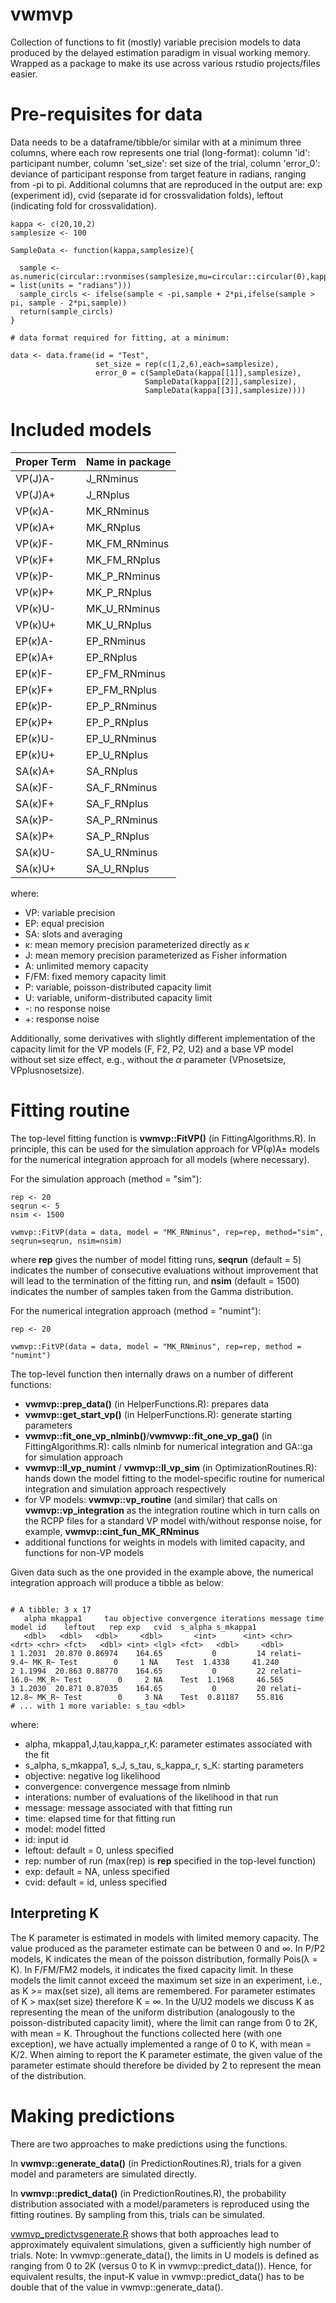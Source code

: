 # vwmvp

Collection of functions to fit (mostly) variable precision models to data produced by the delayed estimation paradigm in visual working memory. Wrapped as a package to make its use across various rstudio projects/files easier.

# Pre-requisites for data

Data needs to be a dataframe/tibble/or similar with at a minimum three columns, where each row represents one trial (long-format): column 'id': participant number, column 'set_size': set size of the trial, column 'error_0': deviance of participant response from target feature in radians, ranging from -pi to pi. Additional columns that are reproduced in the output are: exp (experiment id), cvid (separate id for crossvalidation folds), leftout (indicating fold for crossvalidation).

```
kappa <- c(20,10,2)
samplesize <- 100

SampleData <- function(kappa,samplesize){

  sample <- as.numeric(circular::rvonmises(samplesize,mu=circular::circular(0),kappa=kappa,control.circular = list(units = "radians")))
  sample_circls <- ifelse(sample < -pi,sample + 2*pi,ifelse(sample > pi, sample - 2*pi,sample))
  return(sample_circls)
}

# data format required for fitting, at a minimum:

data <- data.frame(id = "Test",
                   set_size = rep(c(1,2,6),each=samplesize),
                   error_0 = c(SampleData(kappa[[1]],samplesize),
                              SampleData(kappa[[2]],samplesize),
                              SampleData(kappa[[3]],samplesize))))
```

# Included models

Proper Term | Name in package
-----|--------------
VP(J)A-    | J_RNminus      
VP(J)A+        | J_RNplus
VP(&kappa;)A- | MK_RNminus
VP(&kappa;)A+ | MK_RNplus
VP(&kappa;)F- | MK_FM_RNminus
VP(&kappa;)F+ | MK_FM_RNplus
VP(&kappa;)P- | MK_P_RNminus
VP(&kappa;)P+ | MK_P_RNplus
VP(&kappa;)U- | MK_U_RNminus
VP(&kappa;)U+ | MK_U_RNplus
EP(&kappa;)A- | EP_RNminus
EP(&kappa;)A+ | EP_RNplus
EP(&kappa;)F- | EP_FM_RNminus
EP(&kappa;)F+ | EP_FM_RNplus
EP(&kappa;)P- | EP_P_RNminus
EP(&kappa;)P+ | EP_P_RNplus
EP(&kappa;)U- | EP_U_RNminus
EP(&kappa;)U+ | EP_U_RNplus
SA(&kappa;)A+ | SA_RNplus
SA(&kappa;)F- | SA_F_RNminus
SA(&kappa;)F+ | SA_F_RNplus
SA(&kappa;)P- | SA_P_RNminus
SA(&kappa;)P+ | SA_P_RNplus
SA(&kappa;)U- | SA_U_RNminus
SA(&kappa;)U+ | SA_U_RNplus

where:

* VP: variable precision
* EP: equal precision
* SA: slots and averaging
* &kappa;: mean memory precision parameterized directly as $\kappa$
* J: mean memory precision parameterized as Fisher information
* A: unlimited memory capacity
* F/FM: fixed memory capacity limit
* P: variable, poisson-distributed capacity limit
* U: variable, uniform-distributed capacity limit
* -: no response noise
* +: response noise

Additionally, some derivatives with slightly different implementation of the capacity limit for the VP models (F, F2, P2, U2) and a base VP model without set size effect, e.g., without the $\alpha$ parameter (VPnosetsize, VPplusnosetsize).

# Fitting routine

The top-level fitting function is **vwmvp::FitVP()** (in FittingAlgorithms.R). In principle, this can be used for the simulation approach for VP(&phi;)A&plusmn; models for the numerical integration approach for all models (where necessary). 

For the simulation approach (method = "sim"):

```
rep <- 20
seqrun <- 5
nsim <- 1500

vwmvp::FitVP(data = data, model = "MK_RNminus", rep=rep, method="sim", seqrun=seqrun, nsim=nsim)

```
where **rep** gives the number of model fitting runs, **seqrun** (default = 5) indicates the number of consecutive evaluations without improvement that will lead to the termination of the fitting run, and **nsim** (default = 1500) indicates the number of samples taken from the Gamma distribution.


For the numerical integration approach (method = "numint"):

```
rep <- 20

vwmvp::FitVP(data = data, model = "MK_RNminus", rep=rep, method = "numint")

```

The top-level function then internally draws on a number of different functions:

* **vwmvp::prep_data()** (in HelperFunctions.R): prepares data
* **vwmvp::get_start_vp()** (in HelperFunctions.R): generate starting parameters
* **vwmvp::fit_one_vp_nlminb()**/**vwmvwp::fit_one_vp_ga()** (in FittingAlgorithms.R): calls nlminb for numerical integration and GA::ga for simulation approach
* **vwmvp::ll_vp_numint** / **vwmvp::ll_vp_sim** (in OptimizationRoutines.R): hands down the model fitting to the model-specific routine for numerical integration and simulation approach respectively
* for VP models: **vwmvp::vp_routine** (and similar) that calls on **vwmvp::vp_integration** as the integration routine which in turn calls on the RCPP files for a standard VP model with/without response noise, for example, **vwmvp::cint_fun_MK_RNminus**
* additional functions for weights in models with limited capacity, and functions for non-VP models


Given data such as the one provided in the example above, the numerical integration approach will produce a tibble as below:

```

# A tibble: 3 x 17
   alpha mkappa1     tau objective convergence iterations message time  model id    leftout   rep exp   cvid  s_alpha s_mkappa1
   <dbl>   <dbl>   <dbl>     <dbl>       <int>      <int> <chr>   <drt> <chr> <fct>   <dbl> <int> <lgl> <fct>   <dbl>     <dbl>
1 1.2031  20.870 0.86974    164.65           0         14 relati~  9.4~ MK_R~ Test        0     1 NA    Test  1.4338     41.240
2 1.1994  20.863 0.88770    164.65           0         22 relati~ 16.0~ MK_R~ Test        0     2 NA    Test  1.1968     46.565
3 1.2030  20.871 0.87035    164.65           0         20 relati~ 12.8~ MK_R~ Test        0     3 NA    Test  0.81187    55.816
# ... with 1 more variable: s_tau <dbl>

```

where: 

* alpha, mkappa1,J,tau,kappa_r,K: parameter estimates associated with the fit
* s_alpha, s_mkappa1, s_J, s_tau, s_kappa_r, s_K: starting parameters
* objective: negative log likelihood
* convergence: convergence message from nlminb
* interations: number of evaluations of the likelihood in that run
* message: message associated with that fitting run
* time: elapsed time for that fitting run
* model: model fitted
* id: input id
* leftout: default = 0, unless specified 
* rep: number of run (max(rep) is **rep** specified in the top-level function)
* exp: default = NA, unless specified
* cvid: default = id, unless specified

## Interpreting K

The K parameter is estimated in models with limited memory capacity. The value produced as the parameter estimate can be between 0 and &infin;. In P/P2 models, K indicates the mean of the poisson distribution, formally Pois(&lambda; = K). In F/FM/FM2 models, it indicates the fixed capacity limit. In these models the limit cannot exceed the maximum set size in an experiment, i.e., as K >= max(set size), all items are remembered. For parameter estimates of K > max(set size) therefore K = &infin;. In the U/U2 models we discuss K as representing the mean of the uniform distribution (analogously to the poisson-distributed capacity limit), where the limit can range from 0 to 2K, with mean = K. Throughout the functions collected here (with one exception), we have actually implemented a range of 0 to K, with mean = K/2. When aiming to report the K parameter estimate, the given value of the parameter estimate should therefore be divided by 2 to represent the mean of the distribution.

# Making predictions

There are two approaches to make predictions using the functions.

In **vwmvp::generate_data()** (in PredictionRoutines.R), trials for a given model and parameters are simulated directly.

In **vwmvp::predict_data()** (in PredictionRoutines.R), the probability distribution associated with a model/parameters is reproduced using the fitting routines. By sampling from this, trials can be simulated.

[vwmvp_predictvsgenerate.R](https://github.com/nklange/InferenceModelComparison/blob/master/vwmvp_predictvsgenerate.R) shows that both approaches lead to approximately equivalent simulations, given a sufficiently high number of trials. Note: In vwmvp::generate_data(), the limits in U models is defined as ranging from 0 to 2K (versus 0 to K in vwmvp::predict_data()). Hence, for equivalent results, the input-K value in vwmvp::predict_data() has to be double that of the value in vwmvp::generate_data().
